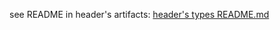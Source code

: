 see README in header's artifacts: [header's types README.md](../../utah-design-system-header/artifacts/README.md)
